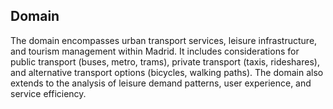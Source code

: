 ## Domain

The domain encompasses urban transport services, leisure infrastructure, and tourism management within Madrid. It
includes considerations for public transport (buses, metro, trams), private transport (taxis, rideshares), and
alternative transport options (bicycles, walking paths). The domain also extends to the analysis of leisure demand
patterns, user experience, and service efficiency.